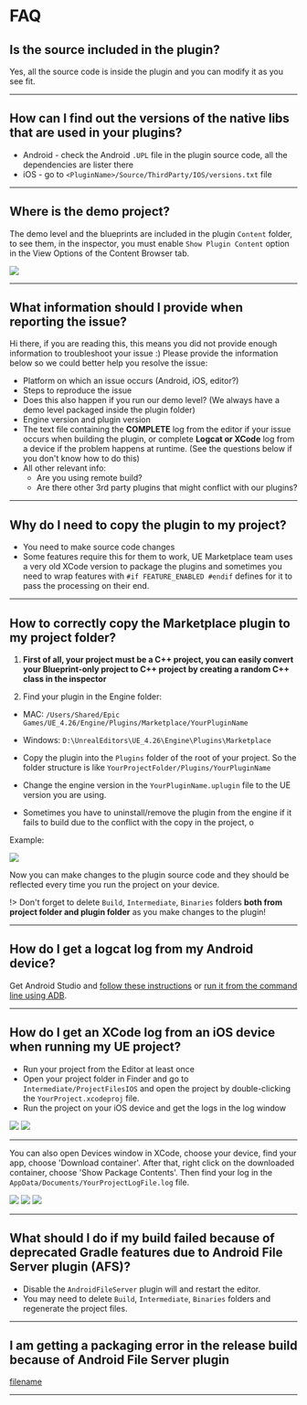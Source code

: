 # FAQ

## Is the source included in the plugin?

Yes, all the source code is inside the plugin and you can modify it as you see fit.

---

## How can I find out the versions of the native libs that are used in your plugins?

- Android - check the Android `.UPL` file in the plugin source code, all the dependencies are lister there
- iOS - go to `<PluginName>/Source/ThirdParty/IOS/versions.txt` file

---

## Where is the demo project?

The demo level and the blueprints are included in the plugin `Content` folder, to see them, in the inspector, you must enable `Show Plugin Content` option in the View Options of the Content Browser tab.

![](/images/issues/show-plugin-content.png)

---

## What information should I provide when reporting the issue?

Hi there, if you are reading this, this means you did not provide enough information to troubleshoot your issue :) Please provide the information below so we could better help you resolve the issue:

- Platform on which an issue occurs (Android, iOS, editor?)
- Steps to reproduce the issue
- Does this also happen if you run our demo level? (We always have a demo level packaged inside the plugin folder)
- Engine version and plugin version
- The text file containing the **COMPLETE** log from the editor if your issue occurs when building the plugin, or complete **Logcat or XCode** log from a device if the problem happens at runtime. (See the questions below if you don't know how to do this)
- All other relevant info:
  - Are you using remote build?
  - Are there other 3rd party plugins that might conflict with our plugins?

---

## Why do I need to copy the plugin to my project?

- You need to make source code changes
- Some features require this for them to work, UE Marketplace team uses a very old XCode version to package the plugins and sometimes you need to wrap features with `#if FEATURE_ENABLED #endif` defines for it to pass the processing on their end.

---

## How to correctly copy the Marketplace plugin to my project folder?

1. **First of all, your project must be a C++ project, you can easily convert your Blueprint-only project to C++ project by creating a random C++ class in the inspector**

2. Find your plugin in the Engine folder:

- MAC: `/Users/Shared/Epic Games/UE_4.26/Engine/Plugins/Marketplace/YourPluginName`
- Windows: `D:\UnrealEditors\UE_4.26\Engine\Plugins\Marketplace`

- Copy the plugin into the `Plugins` folder of the root of your project. So the folder structure is like `YourProjectFolder/Plugins/YourPluginName`
- Change the engine version in the `YourPluginName.uplugin` file to the UE version you are using.
- Sometimes you have to uninstall/remove the plugin from the engine if it fails to build due to the conflict with the copy in the project, o

Example:

![](/images/issues/plugin.png)

Now you can make changes to the plugin source code and they should be reflected every time you run the project on your device.

!> Don't forget to delete `Build`, `Intermediate`, `Binaries` folders **both from project folder and plugin folder** as you make changes to the plugin!

---

## How do I get a logcat log from my Android device?

Get Android Studio and [follow these instructions](https://developer.android.com/studio/debug/am-logcat) or [run it from the command line using ADB](https://developer.android.com/studio/command-line/logcat).

---

## How do I get an XCode log from an iOS device when running my UE project?

- Run your project from the Editor at least once
- Open your project folder in Finder and go to `Intermediate/ProjectFilesIOS` and open the project by double-clicking the `YourProject.xcodeproj` file.
- Run the project on your iOS device and get the logs in the log window

![](/images/issues/xcode-proj.png)
![](/images/issues/logs.png)

---

You can also open Devices window in XCode, choose your device, find your app, choose 'Download container'. After that, right click on the downloaded container, choose 'Show Package Contents'. Then find your log in the `AppData/Documents/YourProjectLogFile.log` file.

![](/images/issues/ios-logs-device-1.jpg)
![](/images/issues/ios-logs-device-2.jpg)
![](/images/issues/ios-logs-device-3.jpg)

---

## What should I do if my build failed because of deprecated Gradle features due to Android File Server plugin (AFS)?

- Disable the `AndroidFileServer` plugin will and restart the editor.
- You may need to delete `Build`, `Intermediate`, `Binaries` folders and regenerate the project files.

---

## I am getting a packaging error in the release build because of Android File Server plugin

[filename](common/afs_fix.md ":include")

---
